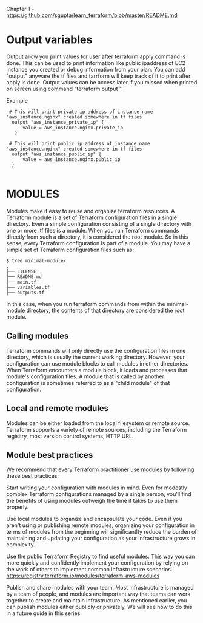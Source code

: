 Chapter 1  - https://github.com/sgupta/learn_terraform/blob/master/README.md
# Output variables

  Output allow you print values for user after terraform apply command is done. This can be used to print information like public   ipaddress of EC2 instance you created or debug information from your plan. You can add "output" anyware the tf files and tarrform will keep track of it to print after apply is done.
  Output values can be access later if you missed when printed on screen using command "terraform output <name>".
  
  Example
  
  ```
   # This will print private ip address of instance name "aws_instance.nginx" created somewhere in tf files
    output "aws_instance_private_ip" {
        value = aws_instance.nginx.private_ip
     }
    
   # This will print public ip address of instance name "aws_instance.nginx" created somewhere in tf files
    output "aws_instance_public_ip" {
        value = aws_instance.nginx.public_ip
    }
    
  ```

# MODULES 

Modules make it easy to reuse and organize terraform resources. 
A Terraform module is a set of Terraform configuration files in a single directory. Even a simple configuration consisting of a single directory with one or more .tf files is a module. When you run Terraform commands directly from such a directory, it is considered the root module. So in this sense, every Terraform configuration is part of a module. You may have a simple set of Terraform configuration files such as:

```
$ tree minimal-module/
.
├── LICENSE
├── README.md
├── main.tf
├── variables.tf
├── outputs.tf

```
In this case, when you run terraform commands from within the minimal-module directory, the contents of that directory are considered the root module.

## Calling modules
 Terraform commands will only directly use the configuration files in one directory, which is usually the current working directory. However, your configuration can use module blocks to call modules in other directories. When Terraform encounters a module block, it loads and processes that module's configuration files.
A module that is called by another configuration is sometimes referred to as a "child module" of that configuration.

## Local and remote modules
 Modules can be either loaded from the local filesystem or remote source. Terraform supports a variety of remote sources, including the Terraform regisitry, most version control systems, HTTP URL. 
 
## Module best practices 
We recommend that every Terraform practitioner use modules by following these best practices:

Start writing your configuration with modules in mind. Even for modestly complex Terraform configurations managed by a single person, you'll find the benefits of using modules outweigh the time it takes to use them properly.

Use local modules to organize and encapsulate your code. Even if you aren't using or publishing remote modules, organizing your configuration in terms of modules from the beginning will significantlty reduce the burden of maintaining and updating your configuration as your infrastructure grows in complexity.

Use the public Terraform Registry to find useful modules. This way you can more quickly and confidently implement your configuration by relying on the work of others to implement common infrastructure scenarios.
https://registry.terraform.io/modules/terraform-aws-modules

Publish and share modules with your team. Most infrastructure is managed by a team of people, and modules are important way that teams can work together to create and maintain infrastructure. As mentioned earlier, you can publish modules either publicly or privately. We will see how to do this in a future guide in this series.




